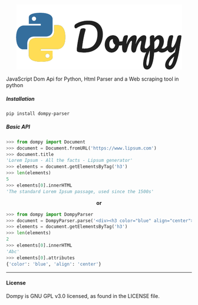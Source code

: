 <p align='center'><img src="https://raw.githubusercontent.com/Anikeshpatel/dompy/master/docs/assets/logos/Group%205.png" /></p>
<!-- # Dompy -->
JavaScript Dom Api for Python, Html Parser and a Web scraping tool in python

##### Installation
```bash
pip install dompy-parser
```

##### Basic API

```python
>>> from dompy import Document
>>> document = Document.fromURL('https://www.lipsum.com')
>>> document.title
'Lorem Ipsum - All the facts - Lipsum generator'
>>> elements = document.getElementsByTag('h3')
>>> len(elements)
5
>>> elements[0].innerHTML
'The standard Lorem Ipsum passage, used since the 1500s'
```
<!-- **<center> or </center>** -->
**<p align='center'>or<p>**

```python
>>> from dompy import DompyParser
>>> document = DompyParser.parse('<div><h3 color="blue" align="center">Abc</h3><h3>Xyz</h3></div>')
>>> elements = document.getElementsByTag('h3')
>>> len(elements)
2
>>> elements[0].innerHTML
'Abc'
>>> elements[0].attributes
{'color': 'blue', 'align': 'center'}
```
___

#### License
Dompy is GNU GPL v3.0 licensed, as found in the LICENSE file.
